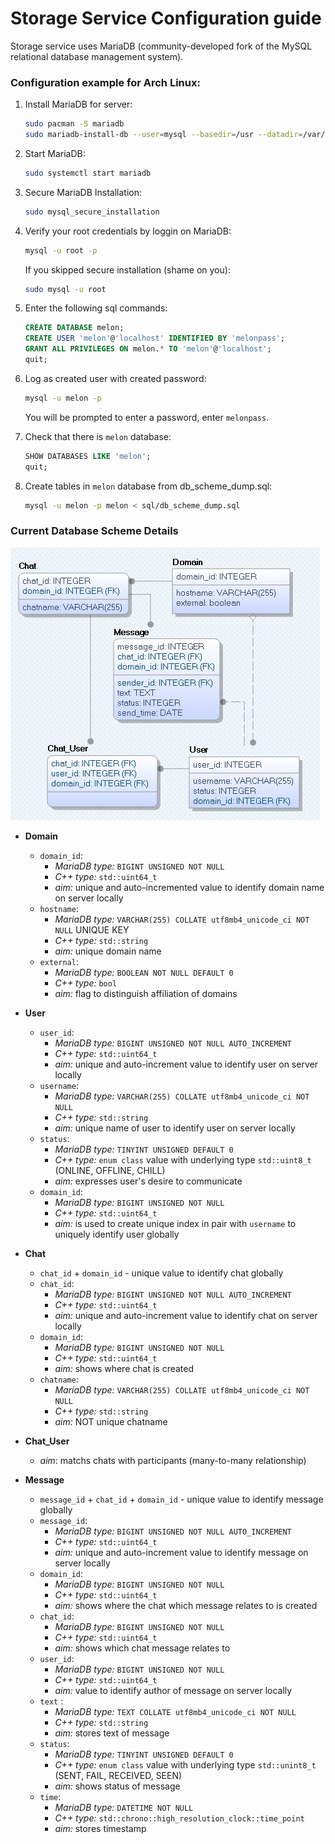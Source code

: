 # Storage Service Configuration guide

Storage service uses MariaDB (community-developed fork of the MySQL relational database management system).

### Configuration example for Arch Linux:

1. Install MariaDB for server:
   ```bash
   sudo pacman -S mariadb
   sudo mariadb-install-db --user=mysql --basedir=/usr --datadir=/var/lib/mysql
   ```

2. Start MariaDB:
   ```bash
   sudo systemctl start mariadb
   ```

3. Secure MariaDB Installation:
   ```bash
   sudo mysql_secure_installation
   ```

4. Verify your root credentials by loggin on MariaDB:
   ```bash
   mysql -u root -p
   ```
   If you skipped secure installation (shame on you):
   ```bash
   sudo mysql -u root
   ```

5. Enter the following sql commands:
   ```sql
   CREATE DATABASE melon;
   CREATE USER 'melon'@'localhost' IDENTIFIED BY 'melonpass';
   GRANT ALL PRIVILEGES ON melon.* TO 'melon'@'localhost';
   quit;
   ```

6. Log as created user with created password:
   ```bash
   mysql -u melon -p
   ```
   You will be prompted to enter a password, enter `melonpass`.

7. Check that there is `melon` database:
   ```sql
   SHOW DATABASES LIKE 'melon';
   quit;
   ```

8. Create tables in `melon` database from db_scheme_dump.sql:
   ```bash
   mysql -u melon -p melon < sql/db_scheme_dump.sql
   ```

### Current Database Scheme Details

![](docs/db_scheme.jpg)

- **Domain**
  - `domain_id`:
    - *MariaDB type:* `BIGINT UNSIGNED NOT NULL`
    - *C++ type:* `std::uint64_t`
    - *aim:* unique and auto-incremented value to identify domain name on server locally
  - `hostname`:
    - *MariaDB type:* `VARCHAR(255) COLLATE utf8mb4_unicode_ci NOT NULL` UNIQUE KEY 
    - *C++ type:* `std::string`
    - *aim:* unique domain name
  - `external`:
    - *MariaDB type:* `BOOLEAN NOT NULL DEFAULT 0`
    - *C++ type:* `bool`
    - *aim:* flag to distinguish affiliation of domains

- **User**
  - `user_id`:
    - *MariaDB type:* `BIGINT UNSIGNED NOT NULL AUTO_INCREMENT`
    - *C++ type:* `std::uint64_t`
    - *aim:* unique and auto-increment value to identify user on server locally
  - `username`:
    - *MariaDB type:* `VARCHAR(255) COLLATE utf8mb4_unicode_ci NOT NULL`
    - *C++ type:* `std::string`
    - *aim:* unique name of user to identify user on server locally
  - `status`:
    - *MariaDB type:* `TINYINT UNSIGNED DEFAULT 0`
    - *C++ type:*  `enum class` value with underlying type `std::uint8_t` (ONLINE, OFFLINE, CHILL)
    - *aim:* expresses user's desire to communicate
  - `domain_id`: 
    - *MariaDB type:* `BIGINT UNSIGNED NOT NULL`
    - *C++ type:* `std::uint64_t`
    - *aim:* is used to create unique index in pair with `username` to uniquely identify user globally  

- **Chat**
  - `chat_id` + `domain_id` - unique value to identify chat globally
  - `chat_id`:
    - *MariaDB type:* `BIGINT UNSIGNED NOT NULL AUTO_INCREMENT`
    - *C++ type:* `std::uint64_t`
    - *aim:* unique and auto-increment value to identify chat on server locally
  - `domain_id`: 
    - *MariaDB type:* `BIGINT UNSIGNED NOT NULL`
    - *C++ type:* `std::uint64_t`
    - *aim:* shows where chat is created
  - `chatname`:
    - *MariaDB type:* `VARCHAR(255) COLLATE utf8mb4_unicode_ci NOT NULL`
    - *C++ type:* `std::string`
    - *aim:* NOT unique chatname


- **Chat_User**
  - *aim*: matchs chats with participants (many-to-many relationship) 

- **Message**
  - `message_id` + `chat_id` + `domain_id` - unique value to identify message globally
  - `message_id`:
    - *MariaDB type:* `BIGINT UNSIGNED NOT NULL AUTO_INCREMENT`
    - *C++ type:* `std::uint64_t`
    - *aim:* unique and auto-increment value to identify message on server locally
  - `domain_id`: 
    - *MariaDB type:* `BIGINT UNSIGNED NOT NULL`
    - *C++ type:* `std::uint64_t`
    - *aim:* shows where the chat which message relates to is created
  - `chat_id`:
    - *MariaDB type:* `BIGINT UNSIGNED NOT NULL`
    - *C++ type:* `std::uint64_t`
    - *aim:* shows which chat message relates to
  - `user_id`:
    - *MariaDB type:* `BIGINT UNSIGNED NOT NULL`
    - *C++ type:* `std::uint64_t`
    - *aim:* value to identify author of message on server locally
  - `text` :
    - *MariaDB type:* `TEXT COLLATE utf8mb4_unicode_ci NOT NULL`
    - *C++ type:* `std::string`
    - *aim:* stores text of message
  - `status`:
    - *MariaDB type:* `TINYINT UNSIGNED DEFAULT 0`
    - *C++ type:* `enum class` value with underlying type `std::unint8_t` (SENT, FAIL, RECEIVED, SEEN)
    - *aim:* shows status of message
  - `time`:
    - *MariaDB type:* `DATETIME NOT NULL`
    - *C++ type:* `std::chrono::high_resolution_clock::time_point`
    - *aim:* stores timestamp
